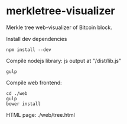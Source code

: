 # merkletree-visualizer
Merkle tree web-visualizer of Bitcoin block.

Install dev dependencies
```shell
npm install --dev
```
Compile nodejs library: js output at "/dist/lib.js"
```shell
gulp
```
Compile web frontend:
```shell
cd ./web
gulp
bower install
```
HTML page: ./web/tree.html
